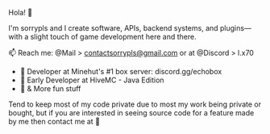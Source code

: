Hola! 👋

I'm sorrypls and I create software, APIs, backend systems, and plugins—with a slight touch of game development here and there.

📫 Reach me: @Mail > contactsorrypls@gmail.com or at @Discord > l.x70

- 🔭 Developer at Minehut's #1 box server: discord.gg/echobox
- 🔭 Early Developer at HiveMC - Java Edition
- 🔭 & More fun stuff

Tend to keep most of my code private due to most my work being private or bought, but if you are interested in seeing source code for a feature made by me then contact me at 💬
